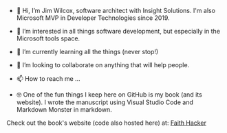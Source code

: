 - 👋 Hi, I’m Jim Wilcox, software architect with Insight Solutions.  I'm also Microsoft MVP in Developer Technologies since 2019.
- 👀 I’m interested in all things software development, but especially in the Microsoft tools space.
- 🌱 I’m currently learning all the things (never stop!)
- 💞️ I’m looking to collaborate on anything that will help people.
- 📫 How to reach me ...

- 🤓 One of the fun things I keep here on GitHub is my book (and its website).  I wrote the manuscript using Visual Studio Code and Markdown Monster in markdown.

Check out the book's website (code also hosted here) at:
[Faith Hacker](https://faithhackerbook.com)

<!---
GraniteStateHacker/GraniteStateHacker is a ✨ special ✨ repository because its `README.md` (this file) appears on your GitHub profile.
You can click the Preview link to take a look at your changes.
--->

